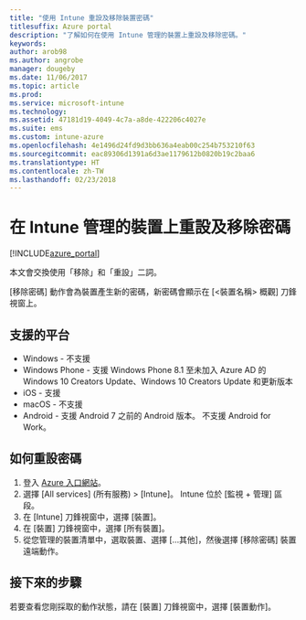 ```yaml
---
title: "使用 Intune 重設及移除裝置密碼"
titlesuffix: Azure portal
description: "了解如何在使用 Intune 管理的裝置上重設及移除密碼。"
keywords: 
author: arob98
ms.author: angrobe
manager: dougeby
ms.date: 11/06/2017
ms.topic: article
ms.prod: 
ms.service: microsoft-intune
ms.technology: 
ms.assetid: 47181d19-4049-4c7a-a8de-422206c4027e
ms.suite: ems
ms.custom: intune-azure
ms.openlocfilehash: 4e1496d24fd9d3bb636a4eab00c254b753210f63
ms.sourcegitcommit: eac89306d1391a6d3ae1179612b0820b19c2baa6
ms.translationtype: HT
ms.contentlocale: zh-TW
ms.lasthandoff: 02/23/2018
---
```

# <a name="reset-and-remove-the-passcode-on-intune-managed-devices"></a>在 Intune 管理的裝置上重設及移除密碼


[!INCLUDE[azure_portal](./includes/azure_portal.md)]

本文會交換使用「移除」和「重設」二詞。

[移除密碼] 動作會為裝置產生新的密碼，新密碼會顯示在 [<裝置名稱> 概觀] 刀鋒視窗上。

## <a name="supported-platforms"></a>支援的平台

- Windows - 不支援
- Windows Phone - 支援 Windows Phone 8.1 至未加入 Azure AD 的 Windows 10 Creators Update、Windows 10 Creators Update 和更新版本
- iOS - 支援
- macOS - 不支援
- Android - 支援 Android 7 之前的 Android 版本。 不支援 Android for Work。

## <a name="how-to-reset-a-passcode"></a>如何重設密碼

1. 登入 [Azure 入口網站](https://portal.azure.com)。
2. 選擇 [All services] (所有服務) > [Intune]。 Intune 位於 [監視 + 管理] 區段。
3. 在 [Intune] 刀鋒視窗中，選擇 [裝置]。
4. 在 [裝置] 刀鋒視窗中，選擇 [所有裝置]。
5. 從您管理的裝置清單中，選取裝置、選擇 [...其他]，然後選擇 [移除密碼] 裝置遠端動作。

## <a name="next-steps"></a>接下來的步驟

若要查看您剛採取的動作狀態，請在 [裝置] 刀鋒視窗中，選擇 [裝置動作]。
